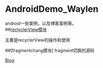 # AndroidDemo_Waylen
android一些案例，以及博客案例等。<br/>
##[reclyclerView模块](https://github.com/waylen505/AndroidDemo_Waylen/tree/master/recyclerview/src/main/java/com/example/waylenwang/androiddemo_waylen)

 主要是recyclerView的操作和使用

##[fragmentchang模块]
  fragment切换的源码
  
  [Blog](http://waylenw.github.io/Android/android-fragment-change-one/)

